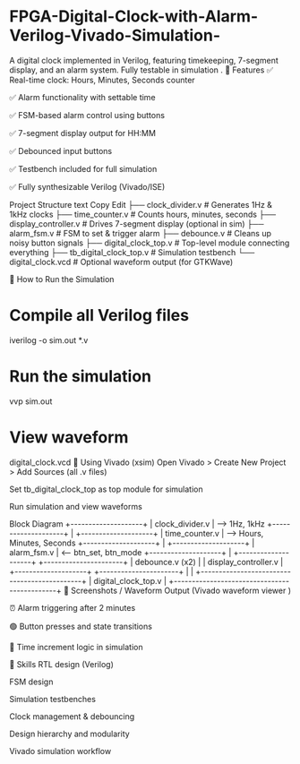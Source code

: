 # FPGA-Digital-Clock-with-Alarm-Verilog-Vivado-Simulation-
A digital clock implemented in Verilog, featuring timekeeping, 7-segment display, and an alarm system. Fully testable in simulation .
🧠 Features
✅ Real-time clock: Hours, Minutes, Seconds counter

✅ Alarm functionality with settable time

✅ FSM-based alarm control using buttons

✅ 7-segment display output for HH:MM

✅ Debounced input buttons

✅ Testbench included for full simulation

✅ Fully synthesizable Verilog (Vivado/ISE)

 Project Structure
text
Copy
Edit
├── clock_divider.v         # Generates 1Hz & 1kHz clocks
├── time_counter.v          # Counts hours, minutes, seconds
├── display_controller.v    # Drives 7-segment display (optional in sim)
├── alarm_fsm.v             # FSM to set & trigger alarm
├── debounce.v              # Cleans up noisy button signals
├── digital_clock_top.v     # Top-level module connecting everything
├── tb_digital_clock_top.v  # Simulation testbench
└── digital_clock.vcd       # Optional waveform output (for GTKWave)


🚀 How to Run the Simulation
# Compile all Verilog files
iverilog -o sim.out *.v

# Run the simulation
vvp sim.out

# View waveform
digital_clock.vcd
🧪 Using Vivado (xsim)
Open Vivado > Create New Project > Add Sources (all .v files)

Set tb_digital_clock_top as top module for simulation

Run simulation and view waveforms

 Block Diagram
    +--------------------+
        |  clock_divider.v   | --> 1Hz, 1kHz
        +--------------------+
                  |
        +--------------------+
        |   time_counter.v   | --> Hours, Minutes, Seconds
        +--------------------+
                  |
        +--------------------+
        |   alarm_fsm.v      | <-- btn_set, btn_mode
        +--------------------+
                  |
        +--------------------+       +----------------------+
        | debounce.v (x2)    |       | display_controller.v |
        +--------------------+       +----------------------+
                  |                           |
        +---------------------------------------------+
        |           digital_clock_top.v               |
        +---------------------------------------------+
📸 Screenshots / Waveform Output
(Vivado waveform viewer )

⏰ Alarm triggering after 2 minutes

🟢 Button presses and state transitions

🧠 Time increment logic in simulation

📌 Skills 
RTL design (Verilog)

FSM design

Simulation testbenches

Clock management & debouncing

Design hierarchy and modularity

Vivado simulation workflow

